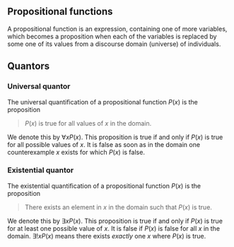 ## Propositional functions
A propositional function is an expression, containing one of more variables, which becomes a proposition when each of the variables is replaced by some one of its values from a discourse domain (universe) of individuals.
## Quantors
### Universal quantor
The universal quantification of a propositional function $P(x)$ is the proposition
> $P(x)$ is true for all values of $x$ in the domain.

We denote this by $\forall x P(x)$. This proposition is true if and only if $P(x)$ is true for all possible values of $x$. It is false as soon as in the domain one counterexample $x$ exists for which $P(x)$ is false.
### Existential quantor
The existential quantification of a propositional function $P(x)$ is the proposition
> There exists an element in $x$ in the domain such that $P(x)$ is true.

We denote this by $\exists x P(x)$. This proposition is true if and only if $P(x)$ is true for at least one possible value of $x$. It is false if $P(x)$ is false for all $x$ in the domain. $\exists !x P(x)$ means there exists *exactly* one $x$ where $P(x)$ is true.